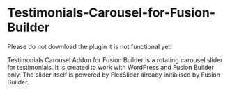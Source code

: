 # Testimonials-Carousel-for-Fusion-Builder

Please do not download the plugin it is not functional yet!

Testimonials Carousel Addon for Fusion Builder is a rotating carousel slider for testimonials. It is created to work with WordPress and Fusion Builder only. The slider itself is powered by FlexSlider already initialised by Fusion Builder.
